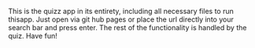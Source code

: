This is the quizz app in its entirety, including all necessary files to run thisapp. Just open via git hub pages or place the url directly into your search bar and press enter. The rest of the functionality is handled by the quiz. Have fun!
